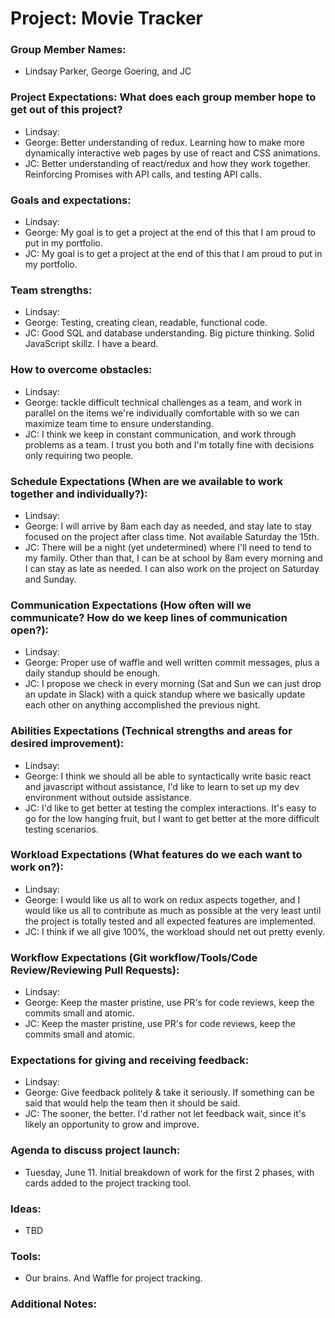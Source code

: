# Project: Movie Tracker

### Group Member Names:
* Lindsay Parker, George Goering, and JC

### Project Expectations: What does each group member hope to get out of this project?
* Lindsay:
* George: Better understanding of redux.  Learning how to make more dynamically interactive web pages by use of react and CSS animations.
* JC: Better understanding of react/redux and how they work together. Reinforcing Promises with API calls, and testing API calls.

### Goals and expectations:
* Lindsay:
* George: My goal is to get a project at the end of this that I am proud to put in my portfolio.
* JC: My goal is to get a project at the end of this that I am proud to put in my portfolio.

### Team strengths:
* Lindsay:
* George: Testing, creating clean, readable, functional code.
* JC: Good SQL and database understanding. Big picture thinking. Solid JavaScript skillz. I have a beard.

### How to overcome obstacles:
* Lindsay:
* George: tackle difficult technical challenges as a team, and work in parallel on the items we're individually comfortable with so we can maximize team time to ensure understanding.
* JC: I think we keep in constant communication, and work through problems as a team. I trust you both and I'm totally fine with decisions only requiring two people.

### Schedule Expectations (When are we available to work together and individually?):
* Lindsay:
* George: I will arrive by 8am each day as needed, and stay late to stay focused on the project after class time.  Not available Saturday the 15th.
* JC: There will be a night (yet undetermined) where I'll need to tend to my family. Other than that, I can be at school by 8am every morning and I can stay as late as needed. I can also work on the project on Saturday and Sunday.

### Communication Expectations (How often will we communicate? How do we keep lines of communication open?):
* Lindsay:
* George:  Proper use of waffle and well written commit messages, plus a daily standup should be enough.
* JC: I propose we check in every morning (Sat and Sun we can just drop an update in Slack) with a quick standup where we basically update each other on anything accomplished the previous night.

### Abilities Expectations (Technical strengths and areas for desired improvement):
* Lindsay:
* George: I think we should all be able to syntactically write basic react and javascript without assistance, I'd like to learn to set up my dev environment without outside assistance.
* JC: I'd like to get better at testing the complex interactions. It's easy to go for the low hanging fruit, but I want to get better at the more difficult testing scenarios.

### Workload Expectations (What features do we each want to work on?):
* Lindsay:
* George: I would like us all to work on redux aspects together, and I would like us all to contribute as much as possible at the very least until the project is totally tested and all expected features are implemented.
* JC: I think if we all give 100%, the workload should net out pretty evenly.

### Workflow Expectations (Git workflow/Tools/Code Review/Reviewing Pull Requests):
* Lindsay:
* George: Keep the master pristine, use PR's for code reviews, keep the commits small and atomic.
* JC: Keep the master pristine, use PR's for code reviews, keep the commits small and atomic.

### Expectations for giving and receiving feedback:
* Lindsay:
* George:  Give feedback politely & take it seriously.  If something can be said that would help the team then it should be said.
* JC: The sooner, the better. I'd rather not let feedback wait, since it's likely an opportunity to grow and improve.

### Agenda to discuss project launch:
* Tuesday, June 11. Initial breakdown of work for the first 2 phases, with cards added to the project tracking tool.

### Ideas:
* TBD

### Tools:
* Our brains. And Waffle for project tracking.

### Additional Notes:
